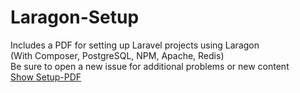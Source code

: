 # Laragon-Setup
Includes a PDF for setting up Laravel projects using Laragon <br>
(With Composer, PostgreSQL, NPM, Apache, Redis) <br>
Be sure to open a new issue for additional problems or new content <br>
<a href="/Laragon_setup.pdf">Show Setup-PDF</a>
